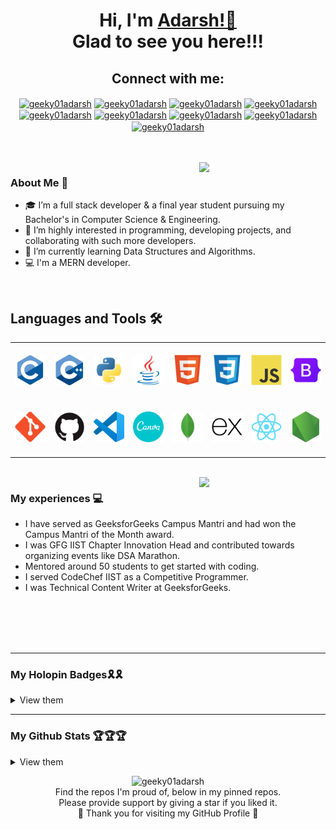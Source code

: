 <!-- headline -->
<h1 align="center">Hi, I'm <a href="https://geeky01adarsh.github.io/portfolio" target="_blank">Adarsh!💙</a></br> Glad to see you here!!!</h1>
<!--    <img src="https://github.com/seanprashad/slackmoji/blob/master/emoji/blob/blob-wave-gif.gif" width="40px"> -->

<!-- Social Links -->
<h2 align="center">Connect with me:</h2>
<p align="center">
<a href="https://stackoverflow.com/users/15397231/geeky01adarsh" target="blank"><img align="center" src="https://raw.githubusercontent.com/rahuldkjain/github-profile-readme-generator/master/src/images/icons/Social/stack-overflow.svg" alt="geeky01adarsh" height="30" width="40" /></a>
<a href="https://linkedin.com/in/geeky01adarsh" target="blank"><img align="center" src="https://raw.githubusercontent.com/rahuldkjain/github-profile-readme-generator/master/src/images/icons/Social/linked-in-alt.svg" alt="geeky01adarsh" height="30" width="40" /></a>
<a href="https://auth.geeksforgeeks.org/user/geeky01adarsh" target="blank"><img align="center" src="https://raw.githubusercontent.com/rahuldkjain/github-profile-readme-generator/master/src/images/icons/Social/geeks-for-geeks.svg" alt="geeky01adarsh" height="30" width="40" /></a>
<a href="https://www.leetcode.com/geeky01adarsh" target="blank"><img align="center" src="https://raw.githubusercontent.com/rahuldkjain/github-profile-readme-generator/master/src/images/icons/Social/leet-code.svg" alt="geeky01adarsh" height="30" width="40" /></a>
<a href="https://dev.to/geeky01adarsh" target="blank"><img align="center" src="https://raw.githubusercontent.com/rahuldkjain/github-profile-readme-generator/master/src/images/icons/Social/devto.svg" alt="geeky01adarsh" height="30" width="40" /></a>
<a href="https://twitter.com/geeky01adarsh" target="blank"><img align="center" src="https://raw.githubusercontent.com/rahuldkjain/github-profile-readme-generator/master/src/images/icons/Social/twitter.svg" alt="geeky01adarsh" height="30" width="40" /></a>
<a href="https://hashnode.com/geeky01adarsh" target="blank"><img align="center" src="https://raw.githubusercontent.com/rahuldkjain/github-profile-readme-generator/master/src/images/icons/Social/hashnode.svg" alt="geeky01adarsh" height="30" width="40" /></a>
<a href="https://www.codechef.com/users/geeky01adarsh" target="blank"><img align="center" src="https://cdn.jsdelivr.net/npm/simple-icons@3.1.0/icons/codechef.svg" alt="geeky01adarsh" height="30" width="40" /></a>
<a href="https://codeforces.com/profile/geeky01adarsh" target="blank"><img align="center" src="https://raw.githubusercontent.com/rahuldkjain/github-profile-readme-generator/master/src/images/icons/Social/codeforces.svg" alt="geeky01adarsh" height="30" width="40" /></a>
<!-- <a href="https://www.hackerearth.com/geeky01adarsh" target="blank"><img align="center" src="https://raw.githubusercontent.com/rahuldkjain/github-profile-readme-generator/master/src/images/icons/Social/hackerearth.svg" alt="geeky01adarsh" height="30" width="40" /></a> -->

</p>
<br/><br/>

<!-- display image -->
<img  src="geeky01adarsh.png" width="40%" align="right" >

<!-- about me -->

### About Me 🚀

- 🎓 I’m a full stack developer & a final year student pursuing my Bachelor's in Computer Science & Engineering.
- 👀 I’m highly interested in programming, developing projects, and collaborating with such more developers.
- 🌱 I’m currently learning Data Structures and Algorithms.
- 💻 I'm a MERN developer.

</br>

<!-- tools and technology -->
<h2>Languages and Tools 🛠</h2>
<p align='center'>
   <table align='center' width='100px'>
      <tr>
<td width="180" align='center'>&nbsp;&nbsp;<img alt="C" width="60px" src="https://github.com/devicons/devicon/blob/master/icons/c/c-original.svg" />&nbsp;&nbsp;</td>
<td width="180" align='center'>&nbsp;&nbsp;<img alt="C++" width="60px" src="https://github.com/devicons/devicon/blob/master/icons/cplusplus/cplusplus-original.svg" />&nbsp;&nbsp;</td>
<td width="180" align='center'>&nbsp;&nbsp;<img alt="Python" width="60px" src="https://github.com/devicons/devicon/blob/master/icons/python/python-original.svg"/>&nbsp;&nbsp;</td>
         <td width="180" align='center'>&nbsp;&nbsp;<img alt="Java" width="60px" src="https://github.com/devicons/devicon/blob/master/icons/java/java-original.svg" />&nbsp;&nbsp;</td>


<td width="180" align='center'>&nbsp;&nbsp;<img alt="HTML5" width="60px" src="https://github.com/devicons/devicon/blob/master/icons/html5/html5-original.svg" />&nbsp;&nbsp;</td>
<td width="180" align='center'>&nbsp;&nbsp;<img alt="CSS3" width="60px" src="https://github.com/devicons/devicon/blob/master/icons/css3/css3-original.svg" />&nbsp;&nbsp;</td>
         <td width="180" align='center'>&nbsp;&nbsp;<img alt="CSS3" width="60px" src="https://github.com/devicons/devicon/blob/master/icons/javascript/javascript-original.svg" />&nbsp;&nbsp;</td>
         <td width="180" align='center'>&nbsp;&nbsp;<img alt="CSS3" width="60px" src="https://github.com/devicons/devicon/blob/master/icons/bootstrap/bootstrap-original.svg" />&nbsp;&nbsp;</td>
      </tr>
      <tr>
<td width="180" align='center'>&nbsp;&nbsp;<img alt="Git" width="60px" src="https://github.com/devicons/devicon/blob/master/icons/git/git-original.svg" />&nbsp;&nbsp;</td>
<td width="180" align='center'>&nbsp;&nbsp;<img alt="Github" width="60px" src="https://github.com/devicons/devicon/blob/master/icons/github/github-original.svg" />&nbsp;&nbsp; </td>
<td width="180" align='center'>&nbsp;&nbsp;<img alt="VS-Code" width="60px" src="https://github.com/devicons/devicon/blob/master/icons/vscode/vscode-original.svg" />&nbsp;&nbsp;</td>
         <td width="180" align='center'>&nbsp;&nbsp;<img alt="VS-Code" width="60px" src="https://github.com/devicons/devicon/blob/master/icons/canva/canva-original.svg" />&nbsp;&nbsp;</td>
     
<td width="180" align='center'>&nbsp;&nbsp;<img alt="Git" width="60px" src="https://github.com/devicons/devicon/blob/master/icons/mongodb/mongodb-original.svg" />&nbsp;&nbsp;</td>
<td width="180" align='center'>&nbsp;&nbsp;<img alt="Github" width="60px" src="https://github.com/devicons/devicon/blob/master/icons/express/express-original.svg" />&nbsp;&nbsp; </td>
<td width="180" align='center'>&nbsp;&nbsp;<img alt="VS-Code" width="60px" src="https://github.com/devicons/devicon/blob/master/icons/react/react-original.svg" />&nbsp;&nbsp;</td>
         <td width="180" align='center'>&nbsp;&nbsp;<img alt="VS-Code" width="60px" src="https://github.com/devicons/devicon/blob/master/icons/nodejs/nodejs-original.svg" />&nbsp;&nbsp;</td>
      </tr>
      </table>
</p>
</br>

<img src="workbench.svg" width="40%" align="right">

### My experiences 💻

- I have served as GeeksforGeeks Campus Mantri and had won the Campus Mantri of the Month award.
- I was GFG IIST Chapter Innovation Head and contributed towards organizing events like DSA Marathon.
- Mentored around 50 students to get started with coding.
- I served CodeChef IIST as a Competitive Programmer.
- I was Technical Content Writer at GeeksforGeeks.

</br></br></br></br>

<hr>

### My Holopin Badges🎗🎗
<details>
<summary>View them</summary>
  
   
[![@geeky01adarsh's Holopin board](https://holopin.me/geeky01adarsh)](https://holopin.io/@geeky01adarsh)

</details>
<hr>

### My Github Stats 🏆🏆🏆
<details>
<summary>View them</summary>
   
<p align="center">
 <img width="100px" src="https://res.cloudinary.com/anuraghazra/image/upload/v1594908242/logo_ccswme.svg" align="center" alt="GitHub Readme Stats" />
 <h2 align="center">My GitHub's Stats</h2>
</p>

<table>
  <tr>
   <!-- use https://github-readme-stats.vercel.app/api?username=geeky01adarsh instead for showing results --->
  <td> <img src="https://github-readme-stats-eight-tau-89.vercel.app/api?username=geeky01adarsh&show_icons=true&show=reviews&bg_color=30,e96443,904e95&title_color=fff&text_color=fff" alt="Please refresh the page" />  </td>
    <td><img src="https://github-readme-stats.vercel.app/api/top-langs?username=geeky01adarsh&show_icons=true&locale=en&bg_color=30,e96443,904e95&title_color=fff&text_color=fff&layout=compact&theme=cobalt" alt="Adarsh's Top Languages" /></td>
  </tr>
</table>

<table align='center'>
  <tr>
    <td><img src="https://github-readme-streak-stats.herokuapp.com/?user=geeky01adarsh&layout=compact" alt="Adarsh's Contribution stats" /></td>
  </tr>
</table>

<!-- ### Contribution Graph 📈
![geeky01adarsh's contribution graph](https://activity-graph.herokuapp.com/graph?username=geeky01adarsh&custom_title=geeky01adarsh's%20contribution%20in%20last%2031%20days&color=ffffff&line=faf5f2&point=f5e1d3&bg_color=cc5200&area=true&area_color=e65c00)
 -->

</details>

<p align="center"> <img src="https://komarev.com/ghpvc/?username=geeky01adarsh&label=Profile%20views&color=orange&style=flat&label=PROFILE+VIEWS" alt="geeky01adarsh" /> 
</br>   Find the repos I'm proud of, below in my pinned repos. </br>Please provide support by giving a star if you liked it.</br>
🧡 Thank you for visiting my GitHub Profile 🧡

</p>

<!---
geeky01adarsh/geeky01adarsh is a ✨ special ✨ repository because its `README.md` (this file) appears on your GitHub profile.
You can click the Preview link to take a look at your changes.
--->
